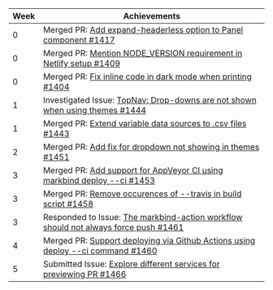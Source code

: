Week | Achievements
---- | ------------
0 | Merged PR: [Add expand-headerless option to Panel component #1417](https://github.com/MarkBind/markbind/pull/1417)
0 | Merged PR: [Mention NODE_VERSION requirement in Netlify setup #1409](https://github.com/MarkBind/markbind/pull/1409)
0 | Merged PR: [Fix inline code in dark mode when printing #1404](https://github.com/MarkBind/markbind/pull/1404)
1 | Investigated Issue: [TopNav: Drop-downs are not shown when using themes #1444](https://github.com/MarkBind/markbind/issues/1444)
1 | Merged PR: [Extend variable data sources to .csv files #1443](https://github.com/MarkBind/markbind/pull/1443)
2 | Merged PR: [Add fix for dropdown not showing in themes #1451](https://github.com/MarkBind/markbind/pull/1451)
3 | Merged PR: [Add support for AppVeyor CI using markbind deploy --ci #1453](https://github.com/MarkBind/markbind/pull/1453)
3 | Merged PR: [Remove occurences of --travis in build script #1458](https://github.com/MarkBind/markbind/pull/1458)
3 | Responded to Issue: [The markbind-action workflow should not always force push #1461](https://github.com/MarkBind/markbind/issues/1461)
4 | Merged PR: [Support deploying via Github Actions using deploy --ci command #1460](https://github.com/MarkBind/markbind/pull/1460)
5 | Submitted Issue: [Explore different services for previewing PR #1466](https://github.com/MarkBind/markbind/issues/1466)
